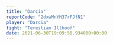 ```yaml
---
title: "Darcia"
reportCode: "2dxwMnYH37rFJfN1"
player: "Darcia"
fight: "Terestian Illhoof"
date: 2021-06-30T19:09:58.934000+00:00
---
```


